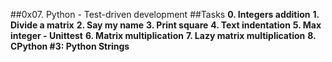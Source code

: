 ##0x07. Python - Test-driven development
##Tasks
**0. Integers addition**
**1. Divide a matrix**
**2. Say my name**
**3. Print square**
**4. Text indentation**
**5. Max integer - Unittest**
**6. Matrix multiplication**
**7. Lazy matrix multiplication**
**8. CPython #3: Python Strings**

